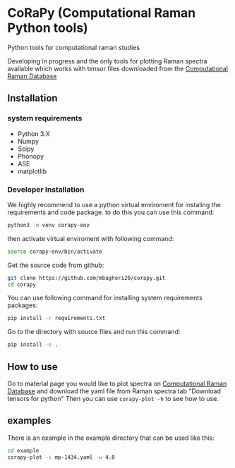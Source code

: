 # CoRaPy (Computational Raman Python tools)

Python tools for computational raman studies

Developing in progress and the only tools for plotting Raman spectra available which works with tensor files downloaded from the [Computational Raman Database](https://ramandb.oulu.fi/)

## Installation

### system requirements
* Python 3.X
* Numpy
* Scipy
* Phonopy
* ASE
* matplotlib


### Developer Installation

We highly recommend to use a python virtual enviroment for instaling the requirements and code package. to do this you can use this command:

```bash
python3 -m venv corapy-env
```
then activate virtual enviroment with following command:

```bash
source corapy-env/bin/activate
```
Get the source code from github:

```bash
git clone https://github.com/mbagheri20/corapy.git
cd corapy
```

You can use following command for installing system requirements packages:
```bash
pip install -r requirements.txt
```
Go to the directory with source files and run this command:

```bash
pip install -e .  

```

## How to use

Go to material page you would like to plot spectra on [Computational Raman Database](https://ramandb.oulu.fi/) and download the yaml file from Raman spectra tab "Download tensors for python"
Then you can use `corapy-plot -h` to see how to use.


## examples

There is an example in the example directory that can be used like this:

```bash
cd example
corapy-plot -i mp-1434.yaml -w 4.0
```

